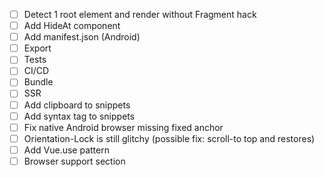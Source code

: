 - [ ] Detect 1 root element and render without Fragment hack
- [ ] Add HideAt component
- [ ] Add manifest.json (Android)
- [ ] Export
- [ ] Tests
- [ ] CI/CD
- [ ] Bundle
- [ ] SSR
- [ ] Add clipboard to snippets
- [ ] Add syntax tag to snippets
- [ ] Fix native Android browser missing fixed anchor
- [ ] Orientation-Lock is still glitchy (possible fix: scroll-to top and restores)
- [ ] Add Vue.use pattern
- [ ] Browser support section
